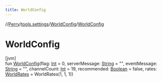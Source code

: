 ```yaml
---
title: WorldConfig
---
```

//[Perry](../../../index.html)/[tools.settings](../index.html)/[WorldConfig](index.html)/[WorldConfig](-world-config.html)



# WorldConfig



[jvm]\
fun [WorldConfig](-world-config.html)(flag: [Int](https://kotlinlang.org/api/latest/jvm/stdlib/kotlin/-int/index.html) = 0, serverMessage: [String](https://kotlinlang.org/api/latest/jvm/stdlib/kotlin/-string/index.html) = "", eventMessage: [String](https://kotlinlang.org/api/latest/jvm/stdlib/kotlin/-string/index.html) = "", channelCount: [Int](https://kotlinlang.org/api/latest/jvm/stdlib/kotlin/-int/index.html) = 19, recommended: [Boolean](https://kotlinlang.org/api/latest/jvm/stdlib/kotlin/-boolean/index.html) = false, rates: [WorldRates](../-world-rates/index.html) = WorldRates(1, 1, 1))




